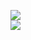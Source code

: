 [![](https://img.shields.io/badge/Made%20With-Github%20Spray-lightgrey.svg?style=for-the-badge&logo=github)](https://github.com/Annihil/github-spray#2466)  
[![](https://i.imgur.com/2DrTn0Z.gif)](https://github.com/Annihil/github-spray)